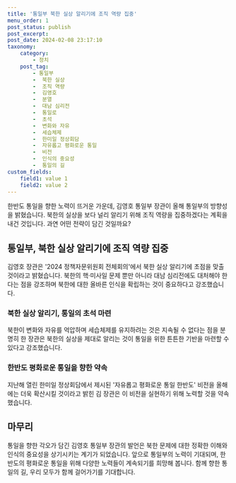 ```yaml
---
title: '통일부 북한 실상 알리기에 조직 역량 집중'
menu_order: 1
post_status: publish
post_excerpt: 
post_date: 2024-02-08 23:17:10
taxonomy:
    category:
        - 정치
    post_tag:
        - 통일부
        -  북한 실상
        -  조직 역량
        -  김영호
        -  분열
        -  대남 심리전
        -  통일로
        -  초석
        -  변화와 자유
        -  세습체제
        -  한미일 정상회담
        -  자유롭고 평화로운 통일
        -  비전
        -  인식의 중요성
        -  통일의 길
custom_fields:
    field1: value 1
    field2: value 2
---
```


한반도 통일을 향한 노력이 뜨거운 가운데, 김영호 통일부 장관이 올해 통일부의 방향성을 밝혔습니다. 북한의 실상을 보다 널리 알리기 위해 조직 역량을 집중하겠다는 계획을 내건 것입니다. 과연 어떤 전략이 담긴 것일까요?
## 통일부, 북한 실상 알리기에 조직 역량 집중
김영호 장관은 '2024 정책자문위원회 전체회의'에서 북한 실상 알리기에 초점을 맞출 것이라고 밝혔습니다. 북한의 핵·미사일 문제 뿐만 아니라 대남 심리전에도 대처해야 한다는 점을 강조하며 북한에 대한 올바른 인식을 확립하는 것이 중요하다고 강조했습니다.
### 북한 실상 알리기, 통일의 초석 마련
북한이 변화와 자유를 억압하며 세습체제를 유지하려는 것은 지속될 수 없다는 점을 분명히 한 장관은 북한의 실상을 제대로 알리는 것이 통일을 위한 튼튼한 기반을 마련할 수 있다고 강조했습니다.
### 한반도 평화로운 통일을 향한 약속
지난해 열린 한미일 정상회담에서 제시된 '자유롭고 평화로운 통일 한반도' 비전을 올해에는 더욱 확산시킬 것이라고 밝힌 김 장관은 이 비전을 실현하기 위해 노력할 것을 약속했습니다.
## 마무리
통일을 향한 각오가 담긴 김영호 통일부 장관의 발언은 북한 문제에 대한 정확한 이해와 인식의 중요성을 상기시키는 계기가 되었습니다. 앞으로 통일부의 노력이 기대되며, 한반도의 평화로운 통일을 위해 다양한 노력들이 계속되기를 희망해 봅니다. 함께 향한 통일의 길, 우리 모두가 함께 걸어가기를 기대합니다.
